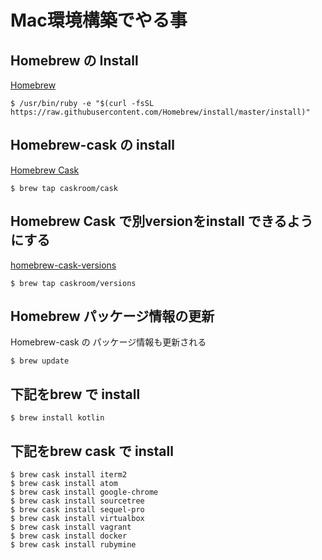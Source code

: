 # Mac環境構築でやる事

## Homebrew の Install

[Homebrew](http://brew.sh/index_ja.html)

```
$ /usr/bin/ruby -e "$(curl -fsSL https://raw.githubusercontent.com/Homebrew/install/master/install)"
```

## Homebrew-cask の install

[Homebrew Cask](https://caskroom.github.io/)

```
$ brew tap caskroom/cask
```

## Homebrew Cask で別versionをinstall できるようにする

[homebrew-cask-versions](https://github.com/caskroom/homebrew-versions)

```
$ brew tap caskroom/versions
```

## Homebrew パッケージ情報の更新

Homebrew-cask の パッケージ情報も更新される

```
$ brew update
```

## 下記をbrew で install

```
$ brew install kotlin
```

## 下記をbrew cask で install

```
$ brew cask install iterm2
$ brew cask install atom
$ brew cask install google-chrome
$ brew cask install sourcetree
$ brew cask install sequel-pro
$ brew cask install virtualbox
$ brew cask install vagrant
$ brew cask install docker
$ brew cask install rubymine
```
